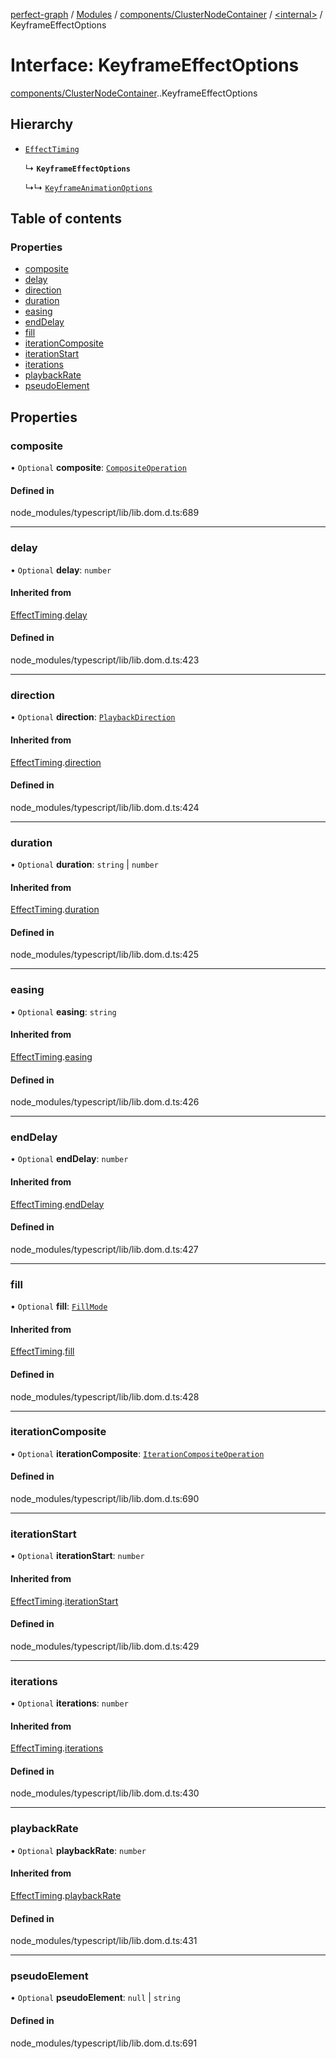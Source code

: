 [perfect-graph](../README.md) / [Modules](../modules.md) / [components/ClusterNodeContainer](../modules/components_ClusterNodeContainer.md) / [<internal\>](../modules/components_ClusterNodeContainer._internal_.md) / KeyframeEffectOptions

# Interface: KeyframeEffectOptions

[components/ClusterNodeContainer](../modules/components_ClusterNodeContainer.md).[<internal>](../modules/components_ClusterNodeContainer._internal_.md).KeyframeEffectOptions

## Hierarchy

- [`EffectTiming`](components_ClusterNodeContainer._internal_.EffectTiming.md)

  ↳ **`KeyframeEffectOptions`**

  ↳↳ [`KeyframeAnimationOptions`](components_ClusterNodeContainer._internal_.KeyframeAnimationOptions.md)

## Table of contents

### Properties

- [composite](components_ClusterNodeContainer._internal_.KeyframeEffectOptions.md#composite)
- [delay](components_ClusterNodeContainer._internal_.KeyframeEffectOptions.md#delay)
- [direction](components_ClusterNodeContainer._internal_.KeyframeEffectOptions.md#direction)
- [duration](components_ClusterNodeContainer._internal_.KeyframeEffectOptions.md#duration)
- [easing](components_ClusterNodeContainer._internal_.KeyframeEffectOptions.md#easing)
- [endDelay](components_ClusterNodeContainer._internal_.KeyframeEffectOptions.md#enddelay)
- [fill](components_ClusterNodeContainer._internal_.KeyframeEffectOptions.md#fill)
- [iterationComposite](components_ClusterNodeContainer._internal_.KeyframeEffectOptions.md#iterationcomposite)
- [iterationStart](components_ClusterNodeContainer._internal_.KeyframeEffectOptions.md#iterationstart)
- [iterations](components_ClusterNodeContainer._internal_.KeyframeEffectOptions.md#iterations)
- [playbackRate](components_ClusterNodeContainer._internal_.KeyframeEffectOptions.md#playbackrate)
- [pseudoElement](components_ClusterNodeContainer._internal_.KeyframeEffectOptions.md#pseudoelement)

## Properties

### composite

• `Optional` **composite**: [`CompositeOperation`](../modules/components_ClusterNodeContainer._internal_.md#compositeoperation)

#### Defined in

node_modules/typescript/lib/lib.dom.d.ts:689

___

### delay

• `Optional` **delay**: `number`

#### Inherited from

[EffectTiming](components_ClusterNodeContainer._internal_.EffectTiming.md).[delay](components_ClusterNodeContainer._internal_.EffectTiming.md#delay)

#### Defined in

node_modules/typescript/lib/lib.dom.d.ts:423

___

### direction

• `Optional` **direction**: [`PlaybackDirection`](../modules/components_ClusterNodeContainer._internal_.md#playbackdirection)

#### Inherited from

[EffectTiming](components_ClusterNodeContainer._internal_.EffectTiming.md).[direction](components_ClusterNodeContainer._internal_.EffectTiming.md#direction)

#### Defined in

node_modules/typescript/lib/lib.dom.d.ts:424

___

### duration

• `Optional` **duration**: `string` \| `number`

#### Inherited from

[EffectTiming](components_ClusterNodeContainer._internal_.EffectTiming.md).[duration](components_ClusterNodeContainer._internal_.EffectTiming.md#duration)

#### Defined in

node_modules/typescript/lib/lib.dom.d.ts:425

___

### easing

• `Optional` **easing**: `string`

#### Inherited from

[EffectTiming](components_ClusterNodeContainer._internal_.EffectTiming.md).[easing](components_ClusterNodeContainer._internal_.EffectTiming.md#easing)

#### Defined in

node_modules/typescript/lib/lib.dom.d.ts:426

___

### endDelay

• `Optional` **endDelay**: `number`

#### Inherited from

[EffectTiming](components_ClusterNodeContainer._internal_.EffectTiming.md).[endDelay](components_ClusterNodeContainer._internal_.EffectTiming.md#enddelay)

#### Defined in

node_modules/typescript/lib/lib.dom.d.ts:427

___

### fill

• `Optional` **fill**: [`FillMode`](../modules/components_ClusterNodeContainer._internal_.md#fillmode)

#### Inherited from

[EffectTiming](components_ClusterNodeContainer._internal_.EffectTiming.md).[fill](components_ClusterNodeContainer._internal_.EffectTiming.md#fill)

#### Defined in

node_modules/typescript/lib/lib.dom.d.ts:428

___

### iterationComposite

• `Optional` **iterationComposite**: [`IterationCompositeOperation`](../modules/components_ClusterNodeContainer._internal_.md#iterationcompositeoperation)

#### Defined in

node_modules/typescript/lib/lib.dom.d.ts:690

___

### iterationStart

• `Optional` **iterationStart**: `number`

#### Inherited from

[EffectTiming](components_ClusterNodeContainer._internal_.EffectTiming.md).[iterationStart](components_ClusterNodeContainer._internal_.EffectTiming.md#iterationstart)

#### Defined in

node_modules/typescript/lib/lib.dom.d.ts:429

___

### iterations

• `Optional` **iterations**: `number`

#### Inherited from

[EffectTiming](components_ClusterNodeContainer._internal_.EffectTiming.md).[iterations](components_ClusterNodeContainer._internal_.EffectTiming.md#iterations)

#### Defined in

node_modules/typescript/lib/lib.dom.d.ts:430

___

### playbackRate

• `Optional` **playbackRate**: `number`

#### Inherited from

[EffectTiming](components_ClusterNodeContainer._internal_.EffectTiming.md).[playbackRate](components_ClusterNodeContainer._internal_.EffectTiming.md#playbackrate)

#### Defined in

node_modules/typescript/lib/lib.dom.d.ts:431

___

### pseudoElement

• `Optional` **pseudoElement**: ``null`` \| `string`

#### Defined in

node_modules/typescript/lib/lib.dom.d.ts:691
